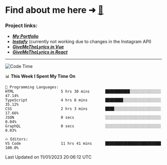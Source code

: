 # Find about me here ➜ [🧑](https://pauabella.dev)

### Project links:
- ***[My Portfolio](https://pauabella.dev)***
- ***[Instafy](https://instafy.me)*** (currently not working due to changes in the Instagram API)
- ***[GiveMeTheLyrics in Vue](https://lyrics.pauabella.dev)***
- ***[GiveMeTheLyrics in React](https://pauabella.dev/GiveMeTheLyrics)***

---
<!--START_SECTION:waka-->
![Code Time](http://img.shields.io/badge/Code%20Time-1%2C774%20hrs%2032%20mins-blue)

📊 **This Week I Spent My Time On** 

```text
💬 Programming Languages: 
HTML                     5 hrs 30 mins       ███████████░░░░░░░░░░░░░░   47.14% 
TypeScript               4 hrs 6 mins        ████████░░░░░░░░░░░░░░░░░   35.12% 
CSS                      2 hrs 3 mins        ████░░░░░░░░░░░░░░░░░░░░░   17.66% 
JSON                     0 secs              ░░░░░░░░░░░░░░░░░░░░░░░░░   0.04% 
GraphQL                  0 secs              ░░░░░░░░░░░░░░░░░░░░░░░░░   0.03%

🔥 Editors: 
VS Code                  11 hrs 41 mins      █████████████████████████   100.0%

```


 Last Updated on 11/01/2023 20:06:12 UTC
<!--END_SECTION:waka-->
